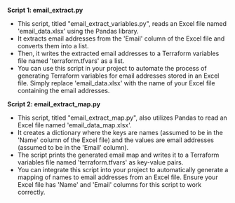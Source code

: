 **Script 1: email_extract.py**
- This script, titled "email_extract_variables.py", reads an Excel file named 'email_data.xlsx' using the Pandas library.
- It extracts email addresses from the 'Email' column of the Excel file and converts them into a list.
- Then, it writes the extracted email addresses to a Terraform variables file named 'terraform.tfvars' as a list.
- You can use this script in your project to automate the process of generating Terraform variables for email addresses stored in an Excel file. Simply replace 'email_data.xlsx' with the name of your Excel file containing the email addresses.

**Script 2: email_extract_map.py**
- This script, titled "email_extract_map.py", also utilizes Pandas to read an Excel file named 'email_data_map.xlsx'.
- It creates a dictionary where the keys are names (assumed to be in the 'Name' column of the Excel file) and the values are email addresses (assumed to be in the 'Email' column).
- The script prints the generated email map and writes it to a Terraform variables file named 'terraform.tfvars' as key-value pairs.
- You can integrate this script into your project to automatically generate a mapping of names to email addresses from an Excel file. Ensure your Excel file has 'Name' and 'Email' columns for this script to work correctly.
